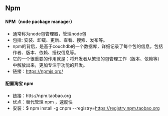 ## Npm

#### NPM（node package manager）
* 通常称为node包管理器，管理node包
* 包括: 安装、卸载、更新、查看、搜索、发布等。
* npm的背后，是基于couchdb的一个数据库，详细记录了每个包的信息，包括作者、版本、依赖、授权信息等。
* 它的一个很重要的作用就是：将开发者从繁琐的包管理工作（版本、依赖等）中解放出来，更加专注于功能的开发。
* 链接：https://npmjs.org/

#### 配置淘宝 npm
* 链接：htts://npm.taobao.org
* 优点：替代管理 npm ，速度快
* 安装：$ npm install -g cnpm --registry=https://registry.npm.taobao.org